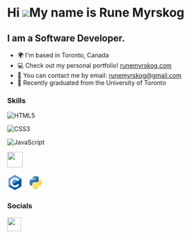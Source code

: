 Hi ![](https://user-images.githubusercontent.com/18350557/176309783-0785949b-9127-417c-8b55-ab5a4333674e.gif)My name is Rune Myrskog
========================================================================================================================================

I am a Software Developer.
--------------------------

*   🌍  I'm based in Toronto, Canada
*   💻  Check out my personal portfolio! <a target="_blank" rel="noreferrer" href='https://runemyrskog.com/'>runemyrskog.com</a>
*   📧  You can contact me by email: <a href="mailto:runemyrskog@gmail.com">runemyrskog@gmail.com<a/>
*   🏫  Recently graduated from the University of Toronto

### Skills

<p align="left">

<img src="https://raw.githubusercontent.com/danielcranney/readme-generator/main/public/icons/skills/html5-colored.svg" width="36" height="36" alt="HTML5" /> &nbsp;
  
<img src="https://raw.githubusercontent.com/danielcranney/readme-generator/main/public/icons/skills/css3-colored.svg" width="36" height="36" alt="CSS3" /> 
&nbsp;
  
<img src="https://raw.githubusercontent.com/danielcranney/readme-generator/main/public/icons/skills/javascript-colored.svg" width="36" height="36" alt="JavaScript" /> &nbsp;
  
<img src="https://raw.githubusercontent.com/danielcranney/readme-generator/main/public/icons/skills/react-colored.svg" width="36" height="36"/> 
&nbsp;
  
<img src="https://raw.githubusercontent.com/devicons/devicon/master/icons/c/c-original.svg" width="36" height="36" alt="Sass" /> &nbsp;
<img src="https://raw.githubusercontent.com/devicons/devicon/master/icons/python/python-original.svg" width="36" height="36" alt="Sass" /> &nbsp;
  
  


### Socials

<p align="left"> <a href="https://www.linkedin.com/in/runemyrskog/" target="_blank" rel="noreferrer"><img src="https://raw.githubusercontent.com/danielcranney/readme-generator/main/public/icons/socials/linkedin.svg" width="32" height="32" /></a> </p>

